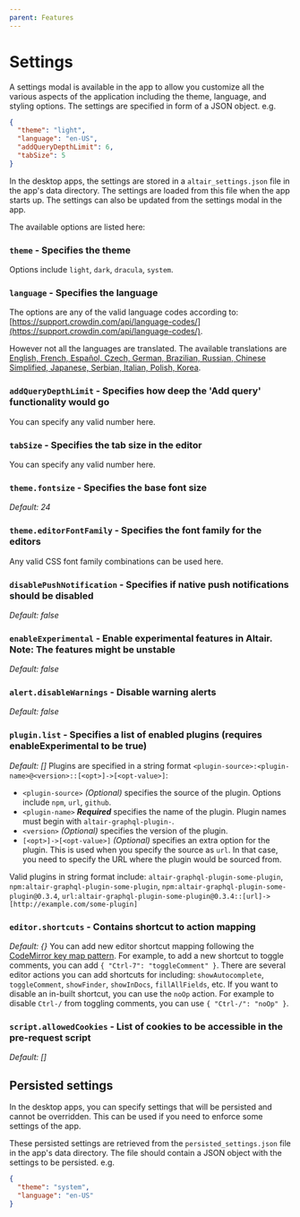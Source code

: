 ```yaml
---
parent: Features
---
```


# Settings

A settings modal is available in the app to allow you customize all the various aspects of the application including the theme, language, and styling options. The settings are specified in form of a JSON object. e.g.

```json
{
  "theme": "light",
  "language": "en-US",
  "addQueryDepthLimit": 6,
  "tabSize": 5
}
```

In the desktop apps, the settings are stored in a `altair_settings.json` file in the app's data directory. The settings are loaded from this file when the app starts up. The settings can also be updated from the settings modal in the app.

The available options are listed here:

### `theme` - Specifies the theme

Options include `light`, `dark`, `dracula`, `system`.

### `language` - Specifies the language

The options are any of the valid language codes according to: [https://support.crowdin.com/api/language-codes/](https://support.crowdin.com/api/language-codes/).

However not all the languages are translated. The available translations are [English, French, Español, Czech, German, Brazilian, Russian, Chinese Simplified, Japanese, Serbian, Italian, Polish, Korea](https://crowdin.com/project/altair-gql).

### `addQueryDepthLimit` - Specifies how deep the 'Add query' functionality would go

You can specify any valid number here.

### `tabSize` - Specifies the tab size in the editor

You can specify any valid number here.

### `theme.fontsize` - Specifies the base font size

_Default: 24_

### `theme.editorFontFamily` - Specifies the font family for the editors

Any valid CSS font family combinations can be used here.

### `disablePushNotification` - Specifies if native push notifications should be disabled

_Default: false_

### `enableExperimental` - Enable experimental features in Altair. Note: The features might be unstable

_Default: false_

### `alert.disableWarnings` - Disable warning alerts

_Default: false_

### `plugin.list` - Specifies a list of enabled plugins (requires enableExperimental to be true)

_Default: []_
Plugins are specified in a string format `<plugin-source>:<plugin-name>@<version>::[<opt>]->[<opt-value>]`:

- `<plugin-source>` _(Optional)_ specifies the source of the plugin. Options include `npm`, `url`, `github`.
- `<plugin-name>` **_Required_** specifies the name of the plugin. Plugin names must begin with `altair-graphql-plugin-`.
- `<version>` _(Optional)_ specifies the version of the plugin.
- `[<opt>]->[<opt-value>]` _(Optional)_ specifies an extra option for the plugin. This is used when you specify the source as `url`. In that case, you need to specify the URL where the plugin would be sourced from.

Valid plugins in string format include: `altair-graphql-plugin-some-plugin`, `npm:altair-graphql-plugin-some-plugin`, `npm:altair-graphql-plugin-some-plugin@0.3.4`, `url:altair-graphql-plugin-some-plugin@0.3.4::[url]->[http://example.com/some-plugin]`

### `editor.shortcuts` - Contains shortcut to action mapping

_Default: {}_
You can add new editor shortcut mapping following the [CodeMirror key map pattern](https://codemirror.net/doc/manual.html#keymaps). For example, to add a new shortcut to toggle comments, you can add `{ "Ctrl-7": "toggleComment" }`. There are several editor actions you can add shortcuts for including: `showAutocomplete`, `toggleComment`, `showFinder`, `showInDocs`, `fillAllFields`, etc. If you want to disable an in-built shortcut, you can use the `noOp` action. For example to disable `Ctrl-/` from toggling comments, you can use `{ "Ctrl-/": "noOp" }`.

### `script.allowedCookies` - List of cookies to be accessible in the pre-request script

_Default: []_

## Persisted settings

In the desktop apps, you can specify settings that will be persisted and cannot be overridden. This can be used if you need to enforce some settings of the app.

These persisted settings are retrieved from the `persisted_settings.json` file in the app's data directory. The file should contain a JSON object with the settings to be persisted. e.g.

```json
{
  "theme": "system",
  "language": "en-US"
}
```
